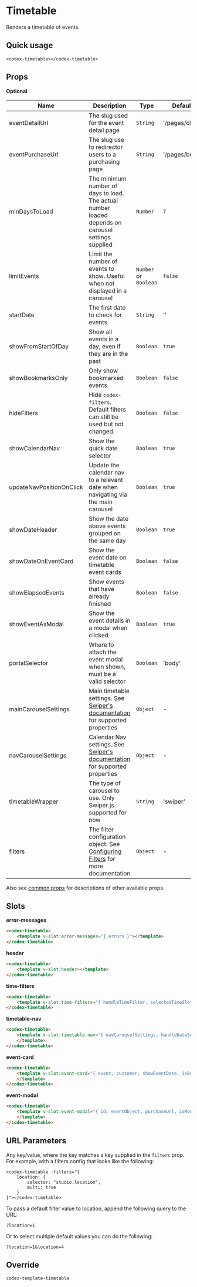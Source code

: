 # Timetable

Renders a timetable of events.

## Quick usage

```vue
<codex-timetable></codex-timetable>
```

## Props

**Optional**

| Name | Description | Type | Default | Validation |
| - | - | - | - | - |
| eventDetailUrl | The slug used for the event detail page | `String` | '/pages/class' | - |
| eventPurchaseUrl | The slug use to redirector users to a purchasing page | `String` | '/pages/buy' | - |
| minDaysToLoad | The minimum number of days to load. The actual number loaded depends on carousel settings supplied | `Number` | `7` | - |
| limitEvents | Limit the number of events to show. Useful when not displayed in a carousel | `Number` or `Boolean` | `false` | - |
| startDate | The first date to check for events | `String` | '' | - |
| showFromStartOfDay | Show all events in a day, even if they are in the past | `Boolean` | `true` | - |
| showBookmarksOnly | Only show bookmarked events | `Boolean` | `false` | - |
| hideFilters | Hide `codex-filters`. Default filters can still be used but not changed. | `Boolean` | `false` | - |
| showCalendarNav | Show the quick date selector | `Boolean` | `true` | - |
| updateNavPositionOnClick | Update the calendar nav to a relevant date when navigating via the main carousel | `Boolean` | `true` | - |
| showDateHeader | Show the date above events grouped on the same day | `Boolean` | `true` | - |
| showDateOnEventCard | Show the event date on timetable event cards | `Boolean` | `false` | - |
| showElapsedEvents | Show events that have already finished | `Boolean` | `false` | - |
| showEventAsModal | Show the event details in a modal when clicked | `Boolean` | `true` | - |
| portalSelector | Where to attach the event modal when shown, must be a valid selector | `Boolean` | 'body' | - |
| mainCarouselSettings | Main timetable settings. See [Swiper's documentation](https://swiperjs.com/vue) for supported properties | `Object` | - | - |
| navCarouselSettings | Calendar Nav settings. See [Swiper's documentation](https://swiperjs.com/vue) for supported properties | `Object` | - | - |
| timetableWrapper | The type of carousel to use. Only Swiper.js supported for now | `String` | 'swiper' | - |
| filters | The filter configuration object. See [Configuring Filters](shared/FilterConfiguration.md) for more documentation | `Object` | - | - |

Also see [common props](./shared/CommonProps.md) for descriptions of other available props.



## Slots

**error-messages**

```html
<codex-timetable>
	<template v-slot:error-messages="{ errors }"></template>
</codex-timetable>
```

**header**

```html
<codex-timetable>
	<template v-slot:header></template>
</codex-timetable>
```

**time-filters**

```html
<codex-timetable>
	<template v-slot:time-filters="{ handleTimeFilter, selectedTimeSlot }"></template>
</codex-timetable>
```

**timetable-nav**

```html
<codex-timetable>
	<template v-slot:timetable-nav="{ navCarouselSettings, handleDateSelection, setNavCarousel, handleActiveDateIndexChange }">
	</template>
</codex-timetable>
```

**event-card**

```html
<codex-timetable>
	<template v-slot:event-card="{ event, customer, showEventDate, isBookmarked, toggleBookmark, bookmarkIdentifier, goToEvent }">
	</template>
</codex-timetable>
```

**event-modal**

```html
<codex-timetable>
	<template v-slot:event-modal="{ id, eventObject, purchaseUrl, isModal, closeModal }">
	</template>
</codex-timetable>
```

## URL Parameters

Any key/value, where the key matches a key supplied in the `filters` prop. For example, with a filters config that looks like the following:

```vue
<codex-timetable :filters="{
	location: {
		selector: "studio.location",
		multi: true
	}
}"></codex-timetable>
```

To pass a default filter value to location, append the following query to the URL:

`?location=1`

Or to select multiple default values you can do the following:

`?location=1&location=4`

## Override

`
codex-template-timetable
`

